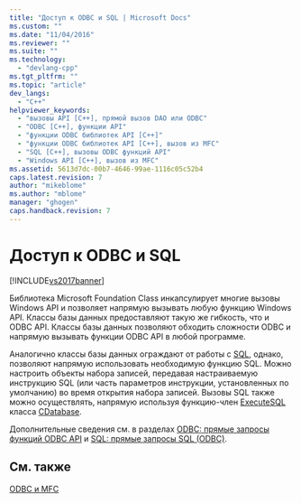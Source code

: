 ```yaml
---
title: "Доступ к ODBC и SQL | Microsoft Docs"
ms.custom: ""
ms.date: "11/04/2016"
ms.reviewer: ""
ms.suite: ""
ms.technology: 
  - "devlang-cpp"
ms.tgt_pltfrm: ""
ms.topic: "article"
dev_langs: 
  - "C++"
helpviewer_keywords: 
  - "вызовы API [C++], прямой вызов DAO или ODBC"
  - "ODBC [C++], функции API"
  - "функции ODBC библиотек API [C++]"
  - "функции ODBC библиотек API [C++], вызов из MFC"
  - "SQL [C++], вызовы ODBC функций API"
  - "Windows API [C++], вызов из MFC"
ms.assetid: 5613d7dc-00b7-4646-99ae-1116c05c52b4
caps.latest.revision: 7
author: "mikeblome"
ms.author: "mblome"
manager: "ghogen"
caps.handback.revision: 7
---
```

# Доступ к ODBC и SQL
[!INCLUDE[vs2017banner](../../assembler/inline/includes/vs2017banner.md)]

Библиотека Microsoft Foundation Class инкапсулирует многие вызовы Windows API и позволяет напрямую вызывать любую функцию Windows API.  Классы базы данных предоставляют такую же гибкость, что и ODBC API.  Классы базы данных позволяют обходить сложности ODBC и напрямую вызывать функции ODBC API в любой программе.  
  
 Аналогично классы базы данных ограждают от работы с [SQL](../../data/odbc/sql.md), однако, позволяют напрямую использовать необходимую функцию SQL.  Можно настроить объекты набора записей, передавая настраиваемую инструкцию SQL \(или часть параметров инструкции, установленных по умолчанию\) во время открытия набора записей.  Вызовы SQL также можно осуществлять, напрямую используя функцию\-член [ExecuteSQL](../Topic/CDatabase::ExecuteSQL.md) класса [CDatabase](../../mfc/reference/cdatabase-class.md).  
  
 Дополнительные сведения см. в разделах [ODBC: прямые запросы функций ODBC API](../../data/odbc/odbc-calling-odbc-api-functions-directly.md) и [SQL: прямые запросы SQL \(ODBC\)](../../data/odbc/sql-making-direct-sql-calls-odbc.md).  
  
## См. также  
 [ODBC и MFC](../../data/odbc/odbc-and-mfc.md)